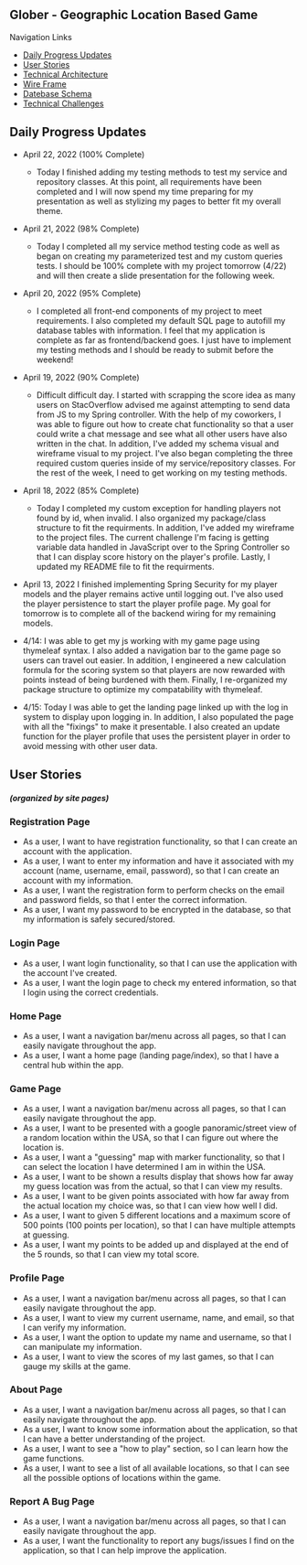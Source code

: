 ## Glober - Geographic Location Based Game

Navigation Links
- [Daily Progress Updates](#Daily-Progress)
- [User Stories](#User-Stories)
- [Technical Architecture](#Technical-Architecture)
- [Wire Frame](#Wire-Frame)
- [Datebase Schema](#Datebase-Schema)
- [Technical Challenges](#Technical-Challenges)

## Daily Progress Updates

- April 22, 2022 (100% Complete)
  - Today I finished adding my testing methods to test my service and repository classes. At this point, all requirements have been completed and I will now spend my time preparing for my presentation as well as stylizing my pages to better fit my overall theme.

- April 21, 2022 (98% Complete)
  - Today I completed all my service method testing code as well as began on creating my parameterized test and my custom queries tests. I should be 100% complete with my project tomorrow (4/22) and will then create a slide presentation for the following week.

- April 20, 2022 (95% Complete)
  - I completed all front-end components of my project to meet requirements. I also completed my default SQL page to autofill my database tables with information. I feel that my application is complete as far as frontend/backend goes. I just have to implement my testing methods and I should be ready to submit before the weekend!

- April 19, 2022 (90% Complete)
  - Difficult difficult day. I started with scrapping the score idea as many users on StacOverflow advised me against attempting to send data from JS to my Spring controller. With the help of my coworkers, I was able to figure out how to create chat functionality so that a user could write a chat message and see what all other users have also written in the chat. In addition, I've added my schema visual and wireframe visual to my project. I've also began completing the three required custom queries inside of my service/repository classes. For the rest of the week, I need to get working on my testing methods.

- April 18, 2022 (85% Complete)  
  - Today I completed my custom exception for handling players not found by id, when invalid. I also organized my package/class structure to fit the requirments. In addition, I've added my wireframe to the project files. The current challenge I'm facing is getting variable data handled in JavaScript over to the Spring Controller so that I can display score history on the player's profile. Lastly, I updated my README file to fit the requirments.

- April 13, 2022  I finished implementing Spring Security for my player models and the player remains active until logging out. I've also used the player persistence to start the
player profile page. My goal for tomorrow is to complete all of the backend wiring for my remaining models.

- 4/14: I was able to get my js working with my game page using thymeleaf syntax. I also added a navigation bar to the game page so users can travel out easier. In 
addition, I engineered a new calculation formula for the scoring system so that players are now rewarded with points instead of being burdened with them. Finally, I 
re-organized my package structure to optimize my compatability with thymeleaf.

- 4/15: Today I was able to get the landing page linked up with the log in system to display upon logging in. In addition, I also populated the page with all the 
"fixings" to make it presentable. I also created an update function for the player profile that uses the persistent player in order to avoid messing with other user data.

## User Stories
##### (organized by site pages)

### Registration Page
- As a user, I want to have registration functionality, so that I can create an account with the application.
- As a user, I want to enter my information and have it associated with my account (name, username, email, password), so that I can create an account with my information.
- As a user, I want the registration form to perform checks on the email and password fields, so that I enter the correct information.
- As a user, I want my password to be encrypted in the database, so that my information is safely secured/stored.

### Login Page
- As a user, I want login functionality, so that I can use the application with the account I've created.
- As a user, I want the login page to check my entered information, so that I login using the correct credentials.

### Home Page
- As a user, I want a navigation bar/menu across all pages, so that I can easily navigate throughout the app.
- As a user, I want a home page (landing page/index), so that I have a central hub within the app.

### Game Page
- As a user, I want a navigation bar/menu across all pages, so that I can easily navigate throughout the app.
- As a user, I want to be presented with a google panoramic/street view of a random location within the USA, so that I can figure out where the location is.
- As a user, I want a "guessing" map with marker functionality, so that I can select the location I have determined I am in within the USA.
- As a user, I want to be shown a results display that shows how far away my guess location was from the actual, so that I can view my results.
- As a user, I want to be given points associated with how far away from the actual location my choice was, so that I can view how well I did.
- As a user, I want to given 5 different locations and a maximum score of 500 points (100 points per location), so that I can have multiple attempts at guessing.
- As a user, I want my points to be added up and displayed at the end of the 5 rounds, so that I can view my total score.

### Profile Page
- As a user, I want a navigation bar/menu across all pages, so that I can easily navigate throughout the app.
- As a user, I want to view my current username, name, and email, so that I can verify my information.
- As a user, I want the option to update my name and username, so that I can manipulate my information.
- As a user, I want to view the scores of my last games, so that I can gauge my skills at the game.

### About Page
- As a user, I want a navigation bar/menu across all pages, so that I can easily navigate throughout the app.
- As a user, I want to know some information about the application, so that I can have a better understanding of the project.
- As a user, I want to see a "how to play" section, so I can learn how the game functions.
- As a user, I want to see a list of all available locations, so that I can see all the possible options of locations within the game.

### Report A Bug Page
- As a user, I want a navigation bar/menu across all pages, so that I can easily navigate throughout the app.
- As a user, I want the functionality to report any bugs/issues I find on the application, so that I can help improve the application.
